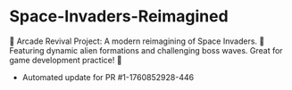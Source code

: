 # Space-Invaders-Reimagined
👾 Arcade Revival Project: A modern reimagining of Space Invaders. 🚀 Featuring dynamic alien formations and challenging boss waves. Great for game development practice! 🌌


- Automated update for PR #1-1760852928-446